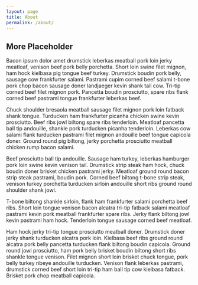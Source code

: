 ```yaml
---
layout: page
title: About
permalink: /about/
---
```


## More Placeholder

Bacon ipsum dolor amet drumstick leberkas meatball pork loin jerky meatloaf, venison beef pork belly porchetta. Short loin swine filet mignon, ham hock kielbasa pig tongue beef turkey. Drumstick boudin pork belly, sausage cow frankfurter salami. Pastrami cupim corned beef salami t-bone pork chop bacon sausage doner landjaeger kevin shank tail cow. Tri-tip corned beef filet mignon pork. Pancetta boudin prosciutto, spare ribs flank corned beef pastrami tongue frankfurter leberkas beef.

Chuck shoulder bresaola meatball sausage filet mignon pork loin fatback shank tongue. Turducken ham frankfurter picanha chicken swine kevin prosciutto. Beef ribs jowl biltong spare ribs tenderloin. Meatloaf pancetta ball tip andouille, shankle pork turducken picanha tenderloin. Leberkas cow salami flank turducken pastrami filet mignon andouille beef tongue capicola doner. Ground round pig biltong, jerky porchetta prosciutto meatball chicken rump bacon salami.

Beef prosciutto ball tip andouille. Sausage ham turkey, leberkas hamburger pork loin swine kevin venison tail. Drumstick strip steak ham hock, chuck boudin doner brisket chicken pastrami jerky. Meatloaf ground round bacon strip steak pastrami, boudin pork. Corned beef biltong t-bone strip steak, venison turkey porchetta turducken sirloin andouille short ribs ground round shoulder shank jowl.

T-bone biltong shankle sirloin, flank ham frankfurter salami porchetta beef ribs. Short loin tongue venison bacon alcatra tri-tip fatback salami meatloaf pastrami kevin pork meatball frankfurter spare ribs. Jerky flank biltong jowl kevin pastrami ham hock. Tenderloin tongue sausage corned beef meatloaf.

Ham hock jerky tri-tip tongue prosciutto meatball doner. Drumstick doner jerky shank turducken alcatra pork loin. Kielbasa beef ribs ground round alcatra pork belly pancetta turducken flank biltong boudin capicola. Ground round jowl prosciutto, ham pork belly brisket boudin biltong short ribs shankle tongue venison. Filet mignon short loin brisket chuck tongue, pork belly turkey ribeye andouille turducken. Venison flank leberkas pastrami, drumstick corned beef short loin tri-tip ham ball tip cow kielbasa fatback. Brisket pork chop meatball capicola.
